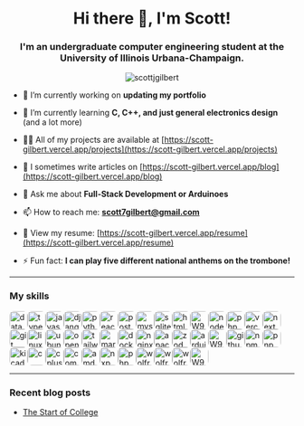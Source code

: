 <h1 align="center">Hi there 👋, I'm Scott!</h1>
<h3 align="center">I'm an undergraduate computer engineering student at the University of Illinois Urbana-Champaign.</h3>


<p align="center"> <img src="https://komarev.com/ghpvc/?username=scottjgilbert&label=Profile%20views&color=0e75b6&style=flat" alt="scottjgilbert" /> </p>


- 🔭 I’m currently working on **updating my portfolio**

- 🌱 I’m currently learning **C, C++, and just general electronics design** (and a lot more)

- 👨‍💻 All of my projects are available at [https://scott-gilbert.vercel.app/projects](https://scott-gilbert.vercel.app/projects)

- 📝 I sometimes write articles on [https://scott-gilbert.vercel.app/blog](https://scott-gilbert.vercel.app/blog)

- 💬 Ask me about **Full-Stack Development or Arduinoes**

- 📫 How to reach me: **scott7gilbert@gmail.com**

- 📄 View my resume: [https://scott-gilbert.vercel.app/resume](https://scott-gilbert.vercel.app/resume)

- ⚡ Fun fact: **I can play five different national anthems on the trombone!**

---

### My skills<!-- IMAGES-START -->
<div style="display:flex; flex-wrap:wrap; border-radius: 8px;">
<img src="https://unpkg.com/feather-icons/dist/icons/database.svg" alt="database.svg" width="32" style="border-radius: 8px;" />
<img src="https://cdn.simpleicons.org/typescript" alt="typescript" width="32" style="border-radius: 8px;" />
<img src="https://cdn.simpleicons.org/javascript" alt="javascript" width="32" style="border-radius: 8px;" />
<img src="https://cdn.simpleicons.org/django" alt="django" width="32" style="border-radius: 8px;" />
<img src="https://cdn.simpleicons.org/python" alt="python" width="32" style="border-radius: 8px;" />
<img src="https://cdn.simpleicons.org/react" alt="react" width="32" style="border-radius: 8px;" />
<img src="https://cdn.simpleicons.org/postgresql" alt="postgresql" width="32" style="border-radius: 8px;" />
<img src="https://cdn.simpleicons.org/mysql" alt="mysql" width="32" style="border-radius: 8px;" />
<img src="https://cdn.simpleicons.org/sqlite" alt="sqlite" width="32" style="border-radius: 8px;" />
<img src="https://cdn.simpleicons.org/html5" alt="html5" width="32" style="border-radius: 8px;" />
<img src="https://m9mv2a6pya.ufs.sh/f/W9HqZMlcXCSfvH4gw9jDfraKjJQgNYemFl0uOyXqS6BnhwCP" alt="W9HqZMlcXCSfvH4gw9jDfraKjJQgNYemFl0uOyXqS6BnhwCP" width="32" style="border-radius: 8px;" />
<img src="https://cdn.simpleicons.org/nodedotjs" alt="nodedotjs" width="32" style="border-radius: 8px;" />
<img src="https://cdn.simpleicons.org/php" alt="php" width="32" style="border-radius: 8px;" />
<img src="https://cdn.simpleicons.org/vercel" alt="vercel" width="32" style="border-radius: 8px;" />
<img src="https://cdn.simpleicons.org/nextdotjs" alt="nextdotjs" width="32" style="border-radius: 8px;" />
<img src="https://cdn.simpleicons.org/git" alt="git" width="32" style="border-radius: 8px;" />
<img src="https://cdn.simpleicons.org/linux" alt="linux" width="32" style="border-radius: 8px;" />
<img src="https://cdn.simpleicons.org/ubuntu" alt="ubuntu" width="32" style="border-radius: 8px;" />
<img src="https://cdn.simpleicons.org/openai" alt="openai" width="32" style="border-radius: 8px;" />
<img src="https://cdn.simpleicons.org/tailwindcss" alt="tailwindcss" width="32" style="border-radius: 8px;" />
<img src="https://cdn.simpleicons.org/markdown" alt="markdown" width="32" style="border-radius: 8px;" />
<img src="https://cdn.simpleicons.org/docker" alt="docker" width="32" style="border-radius: 8px;" />
<img src="https://cdn.simpleicons.org/nginx" alt="nginx" width="32" style="border-radius: 8px;" />
<img src="https://cdn.simpleicons.org/apache" alt="apache" width="32" style="border-radius: 8px;" />
<img src="https://cdn.simpleicons.org/zod" alt="zod" width="32" style="border-radius: 8px;" />
<img src="https://cdn.simpleicons.org/arduino" alt="arduino" width="32" style="border-radius: 8px;" />
<img src="https://m9mv2a6pya.ufs.sh/f/W9HqZMlcXCSfCqMH29gncWmaPg8GTnO3xKjof5edwN0XEYVh" alt="W9HqZMlcXCSfCqMH29gncWmaPg8GTnO3xKjof5edwN0XEYVh" width="32" style="border-radius: 8px;" />
<img src="https://cdn.simpleicons.org/github" alt="github" width="32" style="border-radius: 8px;" />
<img src="https://cdn.simpleicons.org/npm" alt="npm" width="32" style="border-radius: 8px;" />
<img src="https://cdn.simpleicons.org/pnpm" alt="pnpm" width="32" style="border-radius: 8px;" />
<img src="https://cdn.simpleicons.org/kicad" alt="kicad" width="32" style="border-radius: 8px;" />
<img src="https://cdn.simpleicons.org/c" alt="c" width="32" style="border-radius: 8px;" />
<img src="https://cdn.simpleicons.org/cplusplus" alt="cplusplus" width="32" style="border-radius: 8px;" />
<img src="https://cdn.simpleicons.org/composer" alt="composer" width="32" style="border-radius: 8px;" />
<img src="https://cdn.simpleicons.org/amd" alt="amd" width="32" style="border-radius: 8px;" />
<img src="https://cdn.simpleicons.org/nxp" alt="nxp" width="32" style="border-radius: 8px;" />
<img src="https://cdn.simpleicons.org/phpmyadmin" alt="phpmyadmin" width="32" style="border-radius: 8px;" />
<img src="https://cdn.simpleicons.org/wolfram" alt="wolfram" width="32" style="border-radius: 8px;" />
<img src="https://cdn.simpleicons.org/wolframlanguage" alt="wolframlanguage" width="32" style="border-radius: 8px;" />
<img src="https://cdn.simpleicons.org/wolframmathematica" alt="wolframmathematica" width="32" style="border-radius: 8px;" />
<img src="https://m9mv2a6pya.ufs.sh/f/W9HqZMlcXCSf0qFfQE5gypH8qdJC1LjbUioscP6wenQT9KXM" alt="W9HqZMlcXCSf0qFfQE5gypH8qdJC1LjbUioscP6wenQT9KXM" width="32" style="border-radius: 8px;" />
</div>
<!-- IMAGES-END -->

---

### Recent blog posts

<!-- BLOG-POST-LIST:START -->
- [The Start of College](https://scott-gilbert.vercel.app/blog/the-start-of-college)
<!-- BLOG-POST-LIST:END -->

<!-- <h3 align="left">Connect with me:</h3>
<p align="left">
<a href="https://linkedin.com/in/https://www.linkedin.com/in/scott-j-gilbert/" target="blank"><img align="center" src="https://raw.githubusercontent.com/rahuldkjain/github-profile-readme-generator/master/src/images/icons/Social/linked-in-alt.svg" alt="https://www.linkedin.com/in/scott-j-gilbert/" height="30" width="40" /></a>
</p> -->

<!-- <p><img align="left" src="https://github-readme-stats-scott-gilbert.vercel.app/api/top-langs?username=scottjgilbert&show_icons=true&locale=en&layout=compact" alt="scottjgilbert" /></p>

<p>&nbsp;<img align="center" src="https://github-readme-stats-scott-gilbert.vercel.app/api?username=scottjgilbert&show_icons=true&locale=en" alt="scottjgilbert" /></p> -->

<!-- <p><img align="center" src="https://github-readme-streak-stats.herokuapp.com/?user=scottjgilbert&" alt="scottjgilbert" /></p> -->
